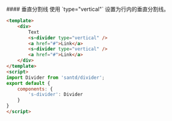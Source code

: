 <text lang="cn">
#### 垂直分割线
使用 `type="vertical"` 设置为行内的垂直分割线。
</text>

```html
<template>
    <div>
        Text
        <s-divider type="vertical" />
        <a href="#">Link</a>
        <s-divider type="vertical" />
        <a href="#">Link</a>
    </div>
</template>
<script>
import Divider from 'santd/divider';
export default {
    components: {
        's-divider': Divider
    }
}
</script>
```
